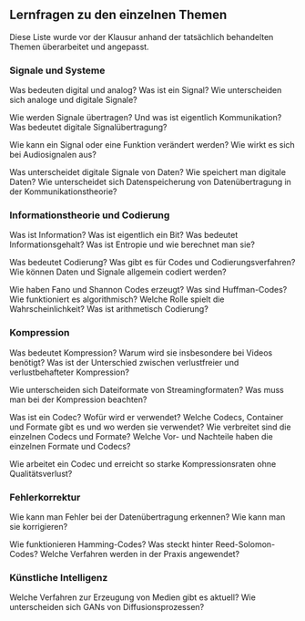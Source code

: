 ## Lernfragen zu den einzelnen Themen
Diese Liste wurde vor der Klausur anhand der tatsächlich behandelten Themen überarbeitet und angepasst.
### Signale und Systeme
Was bedeuten digital und analog? Was ist ein Signal? Wie unterscheiden sich analoge und digitale Signale?

Wie werden Signale übertragen? Und was ist eigentlich Kommunikation? Was bedeutet digitale Signalübertragung?

Wie kann ein Signal oder eine Funktion verändert werden? Wie wirkt es sich bei Audiosignalen aus?

Was unterscheidet digitale Signale von Daten? Wie speichert man digitale Daten? Wie unterscheidet sich Datenspeicherung von Datenübertragung in der Kommunikationstheorie?

### Informationstheorie und Codierung
Was ist Information? Was ist eigentlich ein Bit? Was bedeutet Informationsgehalt?
Was ist Entropie und wie berechnet man sie?

Was bedeutet Codierung? Was gibt es für Codes und Codierungsverfahren? Wie können Daten und Signale allgemein codiert werden?

Wie haben Fano und Shannon Codes erzeugt? Was sind Huffman-Codes? Wie funktioniert es algorithmisch? Welche Rolle spielt die Wahrscheinlichkeit? Was ist arithmetisch Codierung?

### Kompression
Was bedeutet Kompression? Warum wird sie insbesondere bei Videos benötigt? Was ist der Unterschied zwischen verlustfreier und verlustbehafteter Kompression?

Wie unterscheiden sich Dateiformate von Streamingformaten? Was muss man bei der Kompression beachten? 

Was ist ein Codec? Wofür wird er verwendet? Welche Codecs, Container und Formate gibt es und wo werden sie verwendet? Wie verbreitet sind die einzelnen Codecs und Formate? Welche Vor- und Nachteile haben die einzelnen Formate und Codecs?

Wie arbeitet ein Codec und erreicht so starke Kompressionsraten ohne Qualitätsverlust?

### Fehlerkorrektur
Wie kann man Fehler bei der Datenübertragung erkennen? Wie kann man sie korrigieren?

Wie funktionieren Hamming-Codes? Was steckt hinter Reed-Solomon-Codes? Welche Verfahren werden in der Praxis angewendet?

### Künstliche Intelligenz
Welche Verfahren zur Erzeugung von Medien gibt es aktuell? Wie unterscheiden sich GANs von Diffusionsprozessen?


